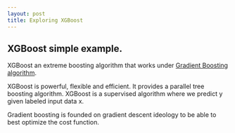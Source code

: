 ```yaml
---
layout: post
title: Exploring XGBoost 
---
```


## **XGBoost simple example.**

XGBoost an extreme boosting algorithm that works under [Gradient Boosting algorithm](https://en.wikipedia.org/wiki/Gradient_boosting). 

XGBoost is powerful, flexible and efficient. It provides a parallel tree boosting algorithm. XGBoost is a supervised algorithm where we predict y given labeled input data x.

Gradient boosting is founded on gradient descent ideology to be able to best optimize the cost function. 
